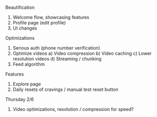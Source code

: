 Beautification
1) Welcome flow, showcasing features
2) Profile page (edit profile)
3) UI changes

Optimizations
1) Serious auth (phone number verification)
2) Optimize videos
  a) Video compression
  b) Video caching
  c) Lower resolution videos
  d) Streaming / chunking
3) Feed algorithm

Features
1) Explore page
2) Daily resets of cravings / manual test reset button

Thursday 2/6
1) Video optimizations, resolution / compression for speed?
